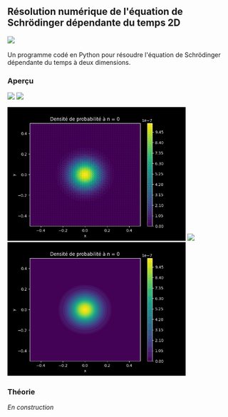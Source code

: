 ## Résolution numérique de l'équation de Schrödinger dépendante du temps 2D

![](https://img.shields.io/badge/Language-Python-blue.png)

Un programme codé en Python pour résoudre l'équation de Schrödinger dépendante du temps à deux dimensions.

### Aperçu

<p float="left">
  <img src="resources//2D_Time_Dependant_Schrodinger_Equation.gif"  width="400" />
  <img src="resources//3D_Time_Dependant_Schrodinger_Equation.gif"  width="400" />
</p>

<p float="left">
  <img src="test1//2D_Time_Independant_Schrodinger_Equation.gif"  width="400" />
  <img src="test1//3D_Time_Independant_Schrodinger_Equation.gif"  width="400" />
  <img src="test1//test11.gif"  width="400" />
</p>

### Théorie

*En construction*

